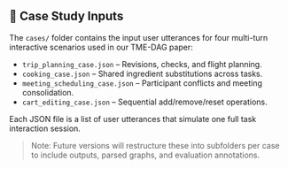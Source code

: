 ## 📁 Case Study Inputs

The `cases/` folder contains the input user utterances for four multi-turn interactive scenarios used in our TME-DAG paper:

- `trip_planning_case.json` – Revisions, checks, and flight planning.
- `cooking_case.json` – Shared ingredient substitutions across tasks.
- `meeting_scheduling_case.json` – Participant conflicts and meeting consolidation.
- `cart_editing_case.json` – Sequential add/remove/reset operations.

Each JSON file is a list of user utterances that simulate one full task interaction session.

> Note: Future versions will restructure these into subfolders per case to include outputs, parsed graphs, and evaluation annotations.
